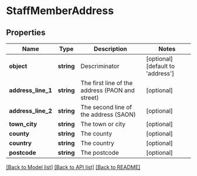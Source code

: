 # StaffMemberAddress

## Properties
Name | Type | Description | Notes
------------ | ------------- | ------------- | -------------
**object** | **string** | Descriminator | [optional] [default to 'address']
**address_line_1** | **string** | The first line of the address (PAON and street) | [optional] 
**address_line_2** | **string** | The second line of the address (SAON) | [optional] 
**town_city** | **string** | The town or city | [optional] 
**county** | **string** | The county | [optional] 
**country** | **string** | The country | [optional] 
**postcode** | **string** | The postcode | [optional] 

[[Back to Model list]](../README.md#documentation-for-models) [[Back to API list]](../README.md#documentation-for-api-endpoints) [[Back to README]](../README.md)


